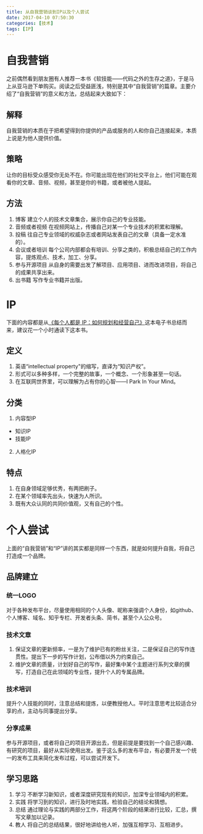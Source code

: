 ```yaml
---
title: 从自我营销谈到IP以及个人尝试
date: 2017-04-10 07:50:30
categories: [技术]
tags: [IP]
---
```


# 自我营销
之前偶然看到朋友圈有人推荐一本书《软技能——代码之外的生存之道》，于是马上从亚马逊下单购买。阅读之后受益匪浅，特别是其中“自我营销”的篇章。主要介绍了“自我营销”的意义和方法，总结起来大致如下：

## 解释
自我营销的本质在于把希望得到你提供的产品或服务的人和你自己连接起来，本质上说是为他人提供价值。<!--more-->

## 策略
让你的目标受众感受你无处不在。你可能出现在他们的社交平台上，他们可能在观看你的文章、音频、视频，甚至是你的书籍，或者被他人提起。

## 方法
1. 博客
  建立个人的技术文章集合，展示你自己的专业技能。
2. 音频或者视频
  在视频网站上，传播自己对某一个专业技术的积累和理解。 
3. 投稿
  往自己专业领域的权威杂志或者网站发表自己的文章（具备一定水准的）。
4. 会议或者培训
  每个公司内部都会有培训、分享之类的，积极总结自己的工作内容，提炼观点、技术，加工、分享。
5. 参与开源项目
  从自身的需要出发了解项目、应用项目、进而改进项目，将自己的成果共享出来。
6. 出书籍
  写作专业书籍并出版。

# IP
下面的内容都是从[《每个人都是 IP：如何规划和经营自己》](https://www.zhihu.com/publications/book/119554249)这本电子书总结而来，建议花一个小时通读下这本书。

## 定义
1. 英语“intellectual property"的缩写，直译为“知识产权”。
2. 形式可以多种多样，一个完整的故事，一个概念、一个形象甚至一句话。
3. 在互联网世界里，可以理解为占有你的心智——I Park In Your Mind。

## 分类
1. 内容型IP
  * 知识IP
  * 技能IP
2. 人格化IP

## 特点
1. 在自身领域足够优秀，有两把刷子。
2. 在某个领域率先出头，快速为人所识。
3. 既有大众认同的共同价值观，又有自己的个性。

# 个人尝试
上面的“自我营销”和“IP”讲的其实都是同样一个东西，就是如何提升自我，将自己打造成一个品牌。

## 品牌建立
### 统一LOGO
对于各种发布平台，尽量使用相同的个人头像、昵称来强调个人身份，如github、个人博客、域名、知乎专栏、开发者头条、简书，甚至个人公众号。
### 技术文章
1. 保证文章的更新频率，一是为了维护已有的粉丝关注，二是保证自己的写作连贯性。提出下一步的写作计划，公布借以外力约束自己。
2. 维护文章的质量，计划好自己的写作，最好集中某个主题进行系列文章的撰写，打造自己在此领域的专业性，提升个人的专属品牌。

### 技术培训
提升个人技能的同时，注意总结和提炼，以便教授他人。平时注意思考比较适合分享的点，主动与同事提出分享。
### 分享成果
参与开源项目，或者将自己的项目开源出去，但是前提是要找到一个自己感兴趣、有研究的项目，最好从实际使用出发。鉴于这么多的发布平台，有必要开发一个统一的发布工具来简化发布过程，可以尝试开发下。

## 学习思路 
1. 学习
  不断学习新知识，或者深度研究现有的知识，加深专业领域内的积累。
2. 实践
  将学习到的知识，进行及时地实践，检验自己的结论和猜想。
3. 总结
  通过理论与实践的两部分工作，将这两个阶段的结果进行比较，汇总，撰写文章加以记录。
4. 教人
  将自己的总结结果，很好地讲给他人听，加强互相学习、互相进步。

